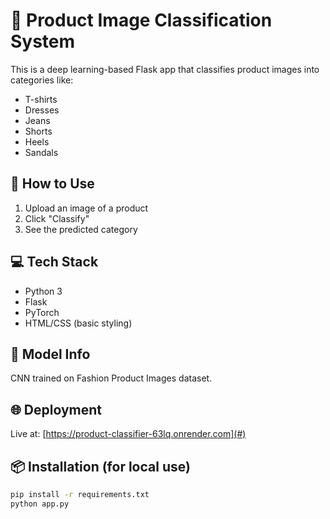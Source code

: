 # 🧠 Product Image Classification System

This is a deep learning-based Flask app that classifies product images into categories like:
- T-shirts
- Dresses
- Jeans
- Shorts
- Heels
- Sandals

## 🚀 How to Use

1. Upload an image of a product
2. Click "Classify"
3. See the predicted category

## 💻 Tech Stack

- Python 3
- Flask
- PyTorch
- HTML/CSS (basic styling)

## 🧠 Model Info

CNN trained on Fashion Product Images dataset.

## 🌐 Deployment

Live at: [https://product-classifier-63lq.onrender.com](#)

## 📦 Installation (for local use)

```bash
pip install -r requirements.txt
python app.py
